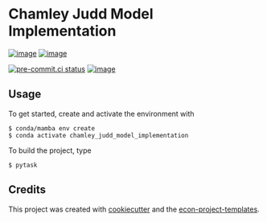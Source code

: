 # Chamley Judd Model Implementation

[![image](https://img.shields.io/github/actions/workflow/status/NicolasRoever/chamley_judd_model_implementation/main.yml?branch=main)](https://github.com/NicolasRoever/chamley_judd_model_implementation/actions?query=branch%3Amain)
[![image](https://codecov.io/gh/NicolasRoever/chamley_judd_model_implementation/branch/main/graph/badge.svg)](https://codecov.io/gh/NicolasRoever/chamley_judd_model_implementation)

[![pre-commit.ci status](https://results.pre-commit.ci/badge/github/NicolasRoever/chamley_judd_model_implementation/main.svg)](https://results.pre-commit.ci/latest/github/NicolasRoever/chamley_judd_model_implementation/main)
[![image](https://img.shields.io/badge/code%20style-black-000000.svg)](https://github.com/psf/black)

## Usage

To get started, create and activate the environment with

```console
$ conda/mamba env create
$ conda activate chamley_judd_model_implementation
```

To build the project, type

```console
$ pytask
```

## Credits

This project was created with [cookiecutter](https://github.com/audreyr/cookiecutter)
and the
[econ-project-templates](https://github.com/OpenSourceEconomics/econ-project-templates).
